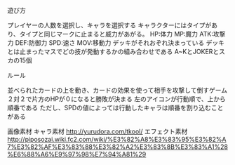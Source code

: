 遊び方

プレイヤーの人数を選択し、キャラを選択する
キャラクターにはタイプがあり、タイプと同じマークに止まると威力があがる。
HP:体力
MP:魔力
ATK:攻撃力
DEF:防御力
SPD:速さ
MOV:移動力
デッキがそれおぞれ決まっている
デッキとは止まったマスでどの技が発動するかの組み合わせである
A~KとJOKERとスカの15個


ルール

並べられたカードの上を動き、カードの効果を使って相手を攻撃して倒すゲーム
２対２で片方のHPが０になると勝敗が決まる
左のアイコンが行動順で、上から順番である
ただし、SPDの値によっては行動したキャラは順番を割り込むことがある

画像素材
キャラ素材
http://yurudora.com/tkool/
エフェクト素材
http://piposozai.wiki.fc2.com/wiki/%E3%82%A8%E3%83%95%E3%82%A7%E3%82%AF%E3%83%88%E3%82%A2%E3%83%8B%E3%83%A1%28%E6%88%A6%E9%97%98%E7%94%A81%29
